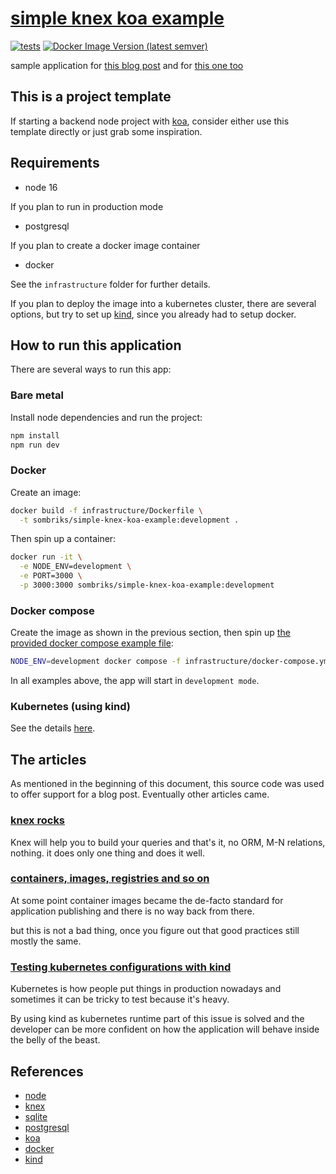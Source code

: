 # [simple knex koa example](https://github.com/sombriks/simple-knex-koa-example)

[![tests](https://github.com/sombriks/simple-knex-koa-example/actions/workflows/node.js.yml/badge.svg)](https://github.com/sombriks/simple-knex-koa-example/actions)
[![Docker Image Version (latest semver)](https://img.shields.io/docker/v/sombriks/simple-knex-koa-example?logo=docker&color=lightblue)](https://hub.docker.com/r/sombriks/simple-knex-koa-example/tags)

sample application for [this blog post](https://sombriks.com/blog/0043-knex-still-rocks-on-modern-node/)
and for [this one too](https://sombriks.com/blog/0055-containers-part-3-app-container-friendly/)

## This is a project template

If starting a backend node project with [koa](https://koajs.com), consider
either use this template directly or just grab some inspiration.

## Requirements

- node 16

If you plan to run in production mode

- postgresql

If you plan to create a docker image container

- docker

See the `infrastructure` folder for further details.

If you plan to deploy the image into a kubernetes cluster, there are several
options, but try to set up [kind](https://kind.sigs.k8s.io/), since you already
had to setup docker.

## How to run this application

There are several ways to run this app:

### Bare metal

Install node dependencies and run the project:

```bash
npm install
npm run dev
```

### Docker

Create an image:

```bash
docker build -f infrastructure/Dockerfile \
  -t sombriks/simple-knex-koa-example:development .
```

Then spin up a container:

```bash
docker run -it \
  -e NODE_ENV=development \
  -e PORT=3000 \
  -p 3000:3000 sombriks/simple-knex-koa-example:development
```

### Docker compose

Create the image as shown in the previous section, then spin up
[the provided docker compose example file](infrastructure/docker-compose.yml):

```bash
NODE_ENV=development docker compose -f infrastructure/docker-compose.yml up
```
In all examples above, the app will start in `development mode`.

### Kubernetes (using kind)

See the details [here](infrastructure/README.md).

## The articles

As mentioned in the beginning of this document, this source code was used to
offer support for a blog post. Eventually other articles came.

### [knex rocks](https://sombriks.com/blog/0043-knex-still-rocks-on-modern-node/)

Knex will help you to build your queries and that's it, no ORM, M-N relations,
nothing. it does only one thing and does it well.

### [containers, images, registries and so on](https://sombriks.com/blog/0055-containers-part-3-app-container-friendly/)

At some point container images became the de-facto standard for application
publishing and there is no way back from there.

but this is not a bad thing, once you figure out that good practices still
mostly the same.

### [Testing kubernetes configurations with kind](https://sombriks.com/blog/0058-containers-part-4-k8s-with-kind/)

Kubernetes is how people put things in production nowadays and sometimes
it can be tricky to test because it's heavy.

By using kind as kubernetes runtime part of this issue is solved and the
developer can be more confident on how the application will behave inside
the belly of the beast.

## References

- [node](https://nodejs.org)
- [knex](https://knexjs.org)
- [sqlite](https://sqlite.org)
- [postgresql](https://postgresql.org)
- [koa](https://koajs.com)
- [docker](https://docker.com)
- [kind](https://kind.sigs.k8s.io/)

